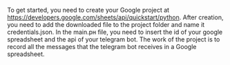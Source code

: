 To get started, you need to create your Google project at https://developers.google.com/sheets/api/quickstart/python.
After creation, you need to add the downloaded file to the project folder and name it credentials.json.
In the main.pн file, you need to insert the id of your google spreadsheet and the api of your telegram bot.
The work of the project is to record all the messages that the telegram bot receives in a Google spreadsheet.
